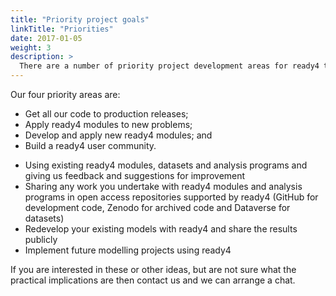 ```yaml
---
title: "Priority project goals"
linkTitle: "Priorities"
date: 2017-01-05
weight: 3
description: >
  There are a number of priority project development areas for ready4 that we'd love your help with.
---
```



Our four priority areas are:

- Get all our code to production releases;
- Apply ready4 modules to new problems; 
- Develop and apply new ready4 modules; and
- Build a ready4 user community.



* Using existing ready4 modules, datasets and analysis programs and giving us feedback and suggestions for improvement
* Sharing any work you undertake with ready4 modules and analysis programs in open access repositories supported by ready4 (GitHub for development code, Zenodo for archived code and Dataverse for datasets)
* Redevelop your existing models with ready4 and share the results publicly
* Implement future modelling projects using ready4

If you are interested in these or other ideas, but are not sure what the practical implications are then contact us and we can arrange a chat.